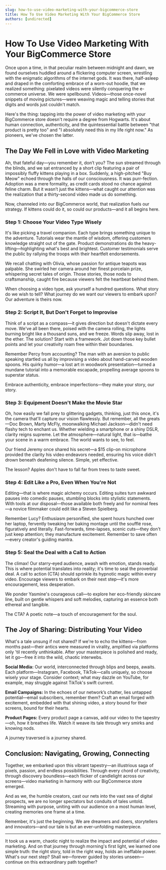 ```yaml
---
slug: how-to-use-video-marketing-with-your-bigcommerce-store
title: How To Use Video Marketing With Your BigCommerce Store
authors: [undirected]
---
```



# How To Use Video Marketing With Your BigCommerce Store

Once upon a time, in that peculiar realm between midnight and dawn, we found ourselves huddled around a flickering computer screen, wrestling with the enigmatic algorithms of the internet gods. It was there, half-asleep and draped in the comforting embrace of a worn-out hoodie, that we realized something: pixelated videos were silently conquering the e-commerce universe. We were spellbound. Videos—those once-novel snippets of moving pictures—were weaving magic and telling stories that digits and words just couldn't match.

Here's the thing: tapping into the power of video marketing with your BigCommerce store doesn't require a degree from Hogwarts. It's about human connection, authenticity, and the quintessential battle between "that product is pretty too" and "I absolutely need this in my life right now." As pioneers, we've chosen the latter.

## The Day We Fell in Love with Video Marketing

Ah, that fateful day—you remember it, don’t you? The sun streamed through the blinds, and we sat entranced by a short clip featuring a pair of impossibly fluffy kittens playing in a box. Suddenly, a high-pitched "Buy Meow" echoed through the halls of our consciousness. It was purr-fection. Adoption was a mere formality, as credit cards stood no chance against feline charm. But it wasn’t just the kittens—what caught our attention was the realization that a thirty-second video made us do something. 

Now, channeled into our BigCommerce world, that realization fuels our strategy. If kittens could do it, so could our products—and it all begins here.

### Step 1: Choose Your Video Type Wisely

It's like picking a travel companion. Each type brings something unique to the adventure. Tutorials wear the mantle of wisdom, offering customers knowledge straight out of the gate. Product demonstrations do the heavy-lifting—highlighting what's best and brightest. Customer testimonials serve the public by rallying the troops with their heartfelt endorsements.

We recall chatting with Olivia, whose passion for antique teapots was palpable. She swirled her camera around her finest porcelain prize, whispering secret tales of origin. Those stories, those nods to craftsmanship, caught fire because viewers felt the heartbeat behind them.

When choosing a video type, ask yourself a hundred questions. What story do we wish to tell? What journey do we want our viewers to embark upon? Our adventure is theirs now.

### Step 2: Script It, But Don't Forget to Improvise

Think of a script as a compass—it gives direction but doesn't dictate every move. We've all been there, poised with the camera rolling, the lights burning bright like a thousand suns, and we freeze. Words slip away, lost in the ether. The solution? Start with a framework. Jot down those key bullet points and let your creativity roam free within their boundaries.

Remember Percy from accounting? The man with an aversion to public speaking startled us all by improvising a video about hand-carved wooden spoons. His quirky humor—a lost art in woodwork presentation—turned a mundane tutorial into a memorable escapade, propelling average spoons to superstar status.

Embrace authenticity, embrace imperfections—they make your story, our story.

### Step 3: Equipment Doesn't Make the Movie Star

Oh, how easily we fall prey to glittering gadgets, thinking, just this once, it's the camera that'll capture our vision flawlessly. But remember, all the greats—Doc Brown, Marty McFly, moonwalking Michael Jackson—didn't need flashy tech to enchant us. Whether wielding a smartphone or a shiny DSLR, clarity reigns supreme. Let the atmosphere—natural light, that is—bathe your scene in a warm embrace. The world wants to see, to feel.

Our friend Jeremy once shared his secret—a $15 clip-on microphone provided the clarity his video endeavors needed, ensuring his voice didn't drown beneath deafening silence. Simple, yet effective.

The lesson? Apples don't have to fall far from trees to taste sweet.

### Step 4: Edit Like a Pro, Even When You're Not

Editing—that is where magic alchemy occurs. Editing suites turn awkward pauses into comedic pauses, stumbling blocks into stylistic statements. With tools at our disposal—those available both freely and for nominal fees—a novice filmmaker could edit like a Steven Spielberg.

Remember Lucy? Enthusiasm personified, she spent hours hunched over her laptop, fervently tweaking her baking montage until the soufflé rose, figuratively and literally. Fast-forwards, time-lapses, scenic cuts—they don't just keep attention; they manufacture excitement. Remember to save often—every creator's guiding mantra.

### Step 5: Seal the Deal with a Call to Action

The climax! Our starry-eyed audience, awash with emotion, stands ready. This is where potential translates into reality; it's time to seal the proverbial deal. A call to action (CTA) should sprinkle its hypnotic magic within every video. Encourage viewers to embark on their next step—it's more encouragement, less desperation.

We ponder Yasmine's courageous call—to explore her eco-friendly skincare line, built on gentle whispers and soft melodies, capturing an essence both ethereal and tangible.

The CTA? A poetic note—a touch of encouragement for the soul.

## The Joy of Sharing: Distributing Your Video

What's a tale unsung if not shared? If we're to echo the kittens—from months past—their antics were measured in virality, amplified via platforms only 'til recently unthinkable. After your masterpiece is polished and ready, let it go—free it into the wild, chaotic interwebs.

**Social Media:** Our world, interconnected through blips and beeps, awaits. Each platform—Instagram, Facebook, TikTok—calls uniquely, so choose wisely your stage. Consider context; what may dazzle on YouTube, for example, may struggle against TikTok's swift current.

**Email Campaigns:** In the echoes of our network’s chatter, lies untapped potential—email subscribers, remember them? Craft an email forged with excitement, embedded with that shining video, a story bound for their screens, bound for their hearts. 

**Product Pages:** Every product page a canvas, add our video to the tapestry—oh, how it breathes life. Watch it weave its tale through wry smirks and knowing nods. 

A journey traversed is a journey shared.

## Conclusion: Navigating, Growing, Connecting

Together, we embarked upon this vibrant tapestry—an illustrious saga of pixels, passion, and endless possibilities. Through every chord of creativity, through discovery boundless—each flicker of candlelight across our screens—video marketing in harmony with our BigCommerce store emerged.

And as we, the humble creators, cast our nets into the vast sea of digital prospects, we are no longer spectators but conduits of tales untold. Streaming with purpose, uniting with our audience on a most human level, creating memories one frame at a time.

Remember, it's just the beginning. We are dreamers and doers, storytellers and innovators—and our tale is but an ever-unfolding masterpiece.

---

It took us a warm, chaotic night to realize the impact and potential of video marketing. And on that journey through morning's first light, we learned one simple truth: the right story, told in the right way, holds an ineffable power. What's our next step? Shall we—forever guided by stories unseen—continue on this extraordinary path together?
